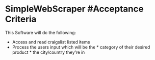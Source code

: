 # SimpleWebScraper #Acceptance Criteria 
This Software will do the following:
  - Access and read craigslist listed items 
  - Process the users input which will be the 
          * category of their desired product
          * the city/country they're in 
